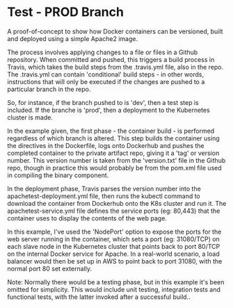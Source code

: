 Test - PROD Branch
===================

A proof-of-concept to show how Docker containers can be versioned, built and deployed using a simple Apache2 image.

The process involves applying changes to a file or files in a Github repository. When committed and pushed, this
triggers a build process in Travis, which takes the build steps from the .travis.yml file, also in the repo. The
.travis.yml can contain 'conditional' build steps - in other words, instructions that will only be executed if the
changes are pushed to a particular branch in the repo.

So, for instance, if the branch pushed to is 'dev', then a test step is included. If the branche is 'prod', then a
deployment to the Kubernetes cluster is made.

In the example given, the first phase - the container build - is performed regardless of which branch is altered. This
step builds the container using the directives in the Dockerfile, logs onto Dockerhub and pushes the completed container
to the private artifact repo, giving it a 'tag' or version number. This version number is taken from the 'version.txt'
file in the Github repo, though in practice this would probably be from the pom.xml file used in compiling the binary
component.

In the deployment phase, Travis parses the version number into the apachetest-deployment.yml file, then runs the 
kubectl command to download the container from Dockerhub onto the K8s cluster and run it. The apachetest-service.yml
file defines the service ports (eg: 80,443) that the container uses to display the contents of the web page.

In this example, I've used the 'NodePort' option to expose the ports for the web server running in the container,
which sets a port (eg: 31080/TCP) on each slave node in the Kubernetes cluster that points back to port 80/TCP on the
internal Docker service for Apache. In a real-world scenario, a load balancer would then be set up in AWS to point
back to port 31080, with the normal port 80 set externally.

Note: Normally there would be a testing phase, but in this example it's been omitted for simplicity. This would
include unit testing, integration tests and functional tests, with the latter invoked after a successful build..
